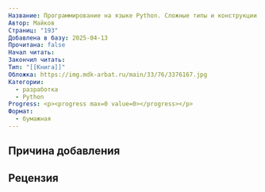 ```yaml
---
Название: Программирование на языке Python. Сложные типы и конструкции
Автор: Майков
Страниц: "193"
Добавлена в базу: 2025-04-13
Прочитана: false
Начал читать: 
Закончил читать: 
Тип: "[[Книга]]"
Обложка: https://img.mdk-arbat.ru/main/33/76/3376167.jpg
Категории:
  - разработка
  - Python
Progress: <p><progress max=0 value=0></progress></p>
Формат:
  - бумажная
---
```

## Причина добавления


## Рецензия
